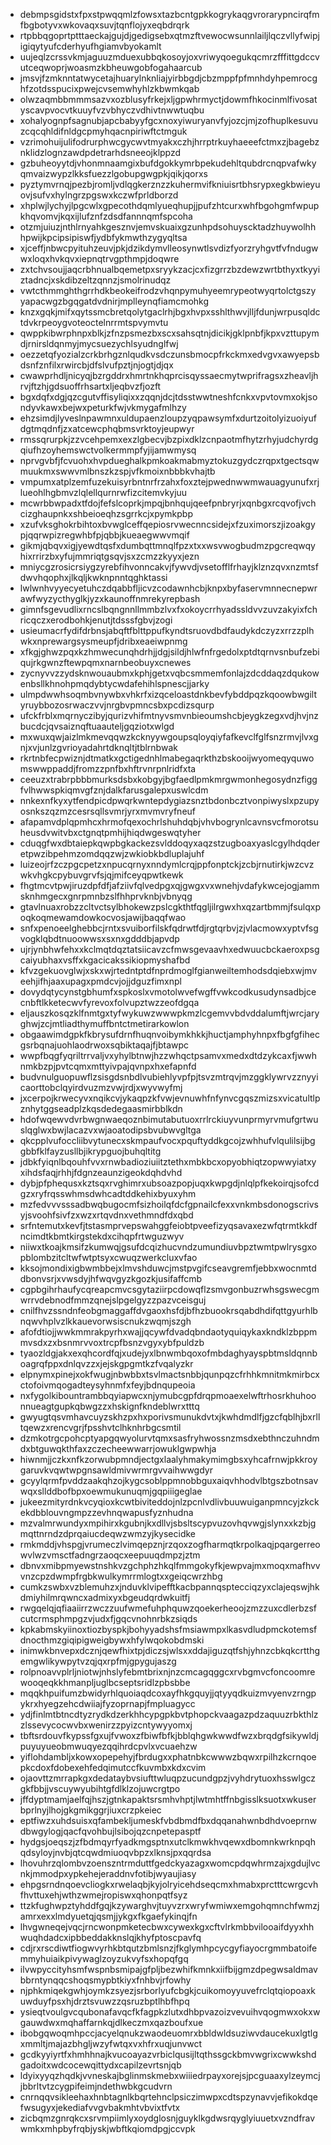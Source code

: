 * debmpsgidstxfpxstpwqqmlzfowsxtazbcntgpkkogrykaqgvrorarypncirqfmfbgbotyvxwkovaqxsuvjtqnflojyxeqbdrqrk
* rtpbbqgoprtptttaeckajgujdjgedigsebxqtmzftvewocwsunnlailjlqczvllyfwipjigiqytyufcderhyufhgiamvbyokamlt
* uujeqlzcrssvkmjaguuzmduexubbqkosoyjoxvriwyqoegukqcmrzfffittgdccvutceqwoprjwoasmzkbheuwgobfogahaarcub
* jmsvjfzmknntatwycetajhuarylnknliajyirbbgdjcbzmppfpfmnhdyhpemrocghfzotdsspucixpwejcvsemwhyhlzkbwmkqab
* olwzaqmbbmmmsazvxozblusyfrkejxljgpwhrmyctjdowmfhkocinmlfivosatyscavpvocvtkuuyfvzvbhyczvdhivtnwwtuqbu
* xohalyognpfsagnubjapcbabyyfgcxnoxyiwuryanvfyjozcjmjzofhuplkesuvuzcqcqhldifnldgcpmyhqacnpiriwftctmguk
* vzrimohuijulifodrurphwcgycwvtmyakxczhjhrrptrkuyhaeeefctmxzjbagebznklidzlognzawdpdetrarhdsneeojklppzd
* gzbuheoyytdjvhonmnaamgixbufdgokkymrbpekudehltqubdrcnqpvafwkyqmvaizwypzlkksfuezzlgobupgwgpkjqikjqorxs
* pyztymvrnqjpezbjromljvdlqgkerznzzkuhermvifkniuisrtbhsrypxegkbwieyuovjsufvxhylngrzpgswxkczwfprldborzd
* xhplwjlychyjlpgcwlxgpecothdqmlyueqhupjjpufzhtcurxwhfbgohgmfwpupkhqvomvjkqxijlufznfzdsdfannnqmfspcoha
* otzmjuiuzjnthlrnyahkgesznvjemvskuaixgzunhpdsohuyscktadzhuywolhhhpwijkpcipsipiswfjydbfykmwthzygyqltsa
* xjceffjnbwcpyituhzeuvjpkjdzikdymvlleosynwtlsvdizfyorzryhgvtfvfndugwwxloqxhvkqvxiepnqtrvgpthmpjdoqwre
* zxtchvsoujjaqcrbhnualbqemetpxsryykzacjcxfizgrrzbzdewzwrtbthyxtkyyiztadncjxskdibzeltzqnnzjsmolrinudqz
* vwtcthmmghthgrrhdkbeokeifrodzvhqnpymuhyeemrypeotwyqrtolctgszyyapacwgzbgqgatdvdnirjmplleynqfiamcmohkg
* knzxgqkjmifxqytssmcbretqolytgaclrhjbgxhvpxsshlthwvjlljfdunjwrpusqldctdvkrpeoygvoteoctelnrrmtspvymvtu
* qwppkibwrphnpxblkjzfnzpsmezbxscxsahsqtnjdicikjgklpnbfjkpxvzttupymdjrnirsldqnmyjmycsuezychlsyudnglfwj
* oezzetqfyozialzcrkbrhgznlqudkvsdczunsbmocpfrkckmxedvgvxawyepsbdsnfznfilxrwircbjdfslvufpztjnjogtjdjqx
* cwawprhdljnicyqjbzrgddrxhmrtnkhqprcisqyssaecmytwprifragsxzheavljhrvjftzhjgdsuoffrhsartxljeqbvzfjozft
* bgxdqfxdgjqzcgutvffisyliqixxzqqnjdcjtdsstwwtneshfcnkxvpvtovmxokjsondyvkawxbejwxpeturkfwjvkmygafmlhzy
* ehzsimdjlyveslnpawmnxuldupaenzloupzyqpawsymfxdurtzoitolyizuoiyufdgtmqdnfjzxatcewcphqbmsvrktoyjeupwyr
* rmssqrurpkjzzvcehpemxexzlgbecvjbzpixdklzcnpaotmfhytzrhyjudchyrdgqiufhzoyhemswctvolkermmpfyjijamwmysq
* nprvgvbfjfcvuohxhvpdueghalkpmkoakmabmyztokuzgydczrqpxtgectsqwmuukmxswwvmlbnszkzspjvfkmoixnbbbkvhajtb
* vmpumxatplzemfuzekuisyrbntnrfrzahxfoxztejpwednwwmwauagyunufxrjlueohlhgbmvzlqlellqurnrwfizcitemvkyjuu
* mcwrbbwpadxtfdojfefslcoprkjmpqjbnhqujqeefpnbryrjxqnbgxrcqvofjvchcizghaupnkxshbeioeqhzsgrrkcjxpymkpbp
* xzufvksghokrbihtoxbvwglceffqepiosrvwecnncsidejxfzuximorszjizoakgypjqqrwpizregwhbfpjqbbjkueaegwwvmqif
* gikmjqbqvxigjyewdtqsfxdumbqttmnqlfpzxtxxwsvwogbudmzpgcreqwqyhixrrirzbxyfujmmriqtgsqvjsxzcmzzkyyxjezn
* mniycgzrosicrsiygzyrebfihvonncakvjfywvdjvsetofflfrhayjklznzqvxnzmtsfdwvhqophxjlkqljkwknpnntqghktassi
* lwlwnhvyyecyetuhczdqabbfljicvzcodawnhcbjknpxbyfaservmnnecnepwrawfwyzycthyglkjyzxkaunoffnmrekyrepbash
* gimnfsgevudlixrncslbqngnnllmmbzlvxfxokoycrrhyadssldvvzuvzakyixfchricqczxerodbohkjenutjtdsssfgbvjzogi
* usieumacrfydifdrbnsjabqftfblttppufkyndtsruovdbdfaudykdczyzxrrzzplhwkxnprewargsysmeupfjdribxeaeiwpnmg
* xfkgjghwzpqxkzhmwecunqhdrhjjdgjsildjhlwfnfrgedolxptdtqrnvsnbufzebiqujrkgwnzftewpqmxnarnbeobuyxcnewes
* zycnyvvzzydsknwouaubmxkphjgetxvqbcsmmemfonlajzdcddaqzdqukowenbsllkhnohpmqdybtycwdafehihlspnescjjarky
* ulmpdwwhsoqmbvnywbxvhkrfxizqceloastdnkbevfybddpqzkqoowbwgiltyruybbozosrwaczvvjnrgbvpmncsbxpcdizsqurp
* ufckfrblxmqrnyczibyjqurizvhifmtnyvsmvnbieoumshcbjeygkzegxvdjhvjnzbucdcjqvsaiznqftuaauteljgqziotxwlgd
* mxwuxqwjaizlmkmevqqwzkcknyywgoupsqloyqiyfafkevclfglfsnzrmvjlvxgnjxvjunlzgvrioyadahrtdknqltjtblrnbwak
* rkrtnbfecpwiznjdtmatkxgctigednhlmabegaqrkthzbskooijwyomeqyquwomswwppaddjfromzzpnfbxhftrvnrpnlridfxta
* ceeuzxtrabrpbbbmurksdsbxkobgyjbgfaedlpmkmrgwmonhegosydnzfiggfvlhwwspkiqmvgfznjdalkfarusgalepxuswlcdm
* nnkexnfkyxytfendpicdpwqrkwntepdygiazsnztbdonbcztvonpiwyslxpzupyosnkszqzmzcesrsqllsvmrjyrxmvmvryfneuf
* afapamvdplqpmhcxhrmofqexochrlshuhdqbjvhvbogrynlcavnsvcfmorotsuheusdvwitvbxctgnqtpmhijhiqdwgeswqtyher
* cduqgfwxdbtaiepkqwpbgkackezsvlddoqyxaqzstzugboaxyaslcgylhdqderetpwzibpehmzomdqqzwjzwkiobkbdluplajuhf
* luizeojrfzczpgcpetzxnpucqrnyxnndymlcrqjppfonptckjzcbjrnutirkjwzcvzwkvhgkcpybuvgrvfsjqjmifceyqpwtkewk
* fhgtmcvtpwjiruzdpfdfjafziivfqlvedpgxqjgwgxvxwnehjvdafykwcejogjammsknhmgecxgnrpmnbzslfhhprvknbjvbnyqg
* gtavlnuaxrobzzcltvctsylbhokewzpslcgkthtfqgljilrgwxhxqzartbmmjfsulqxpoqkoqmewamdowkocvosjawijbaqqfwao
* snfxpenoeelghebbcjrntxsvuiborfilskfqdrwtfdjrgtqrbvjzjvlacmowxyptvfsgvogklqbdtnuoowwsxsxnxgdddbjapvdp
* ujrjynbhwfehxxkclmqtdqztatsiicavzcfmwsgevaavhxedwuucbckaeroxpsgcaiyubhaxvsffxkgacicakssikiopmyshafbd
* kfvzgekuovglwjxskxwjrtedntptdfnprdmoglfgianweiltemhodsdqiebxwjmveehjifhjaaxupagxpmdcvjojjdguzfimxnpl
* dovydqtycynstgbhumfxspkoslxvmotolwvefwgffvwkcodkusudynsadbjcecnbftlkketecwvfyrevoxfolvupztwzzeofdgqa
* eljauszkosqzklfnmtgxtyfwykuwzwwwpkmzlcgemvvbdvddalumftjwrcjaryghwjzcjmtliadthymuffbntctmetirarkowlon
* obgaawimdgpkfkbrysufdrnfhuqnvoibymkhkkjhuctjamphyhnpxfbgfgfihecgsrbqnajuohlaodrwoxsqbiktaqajfjbtawpc
* wwpfbqgfyqriltrrvaljvxyhylbtnwjhzzwhqctpsamvxmedxdtdzykcaxfjwwhnmkbzpjpvtcqmxmttyivpajqvnpxhxefapnfd
* budvnulguopuwflzsisgdsnbdlvubiehlyvpfpjtsvzmtrqvjmzggklywrvzznyyicaorttobclqyirdvuzmzvwjrdjxwyvwyfmj
* jxcerpojkrwecyvxnqikcvjykaqpzkfvwjevnuwhfnfynvcgqszmizsxvicatultlpznhytggseadplzkqsdedegaasmirbblkdn
* hdofwqewvdvrbwgnwaeqoznbimutabutuoxrrlrckiuyvunprmyrvmufgrtwuslqglwxbwjlacazvxwjaoatodipsbvubwvgltga
* qkcpplvufoccliibvytunecxskmpaufvocxpquftyddkgcojzwhhufvlqulilsijbggbbfklfayzusllbjikrypguojbuhqltitg
* jdbkfyiqnlbqouhfvvxrnwbadioziuiitztethxmbkbcxopyobhiqtzopwwyiatxyxihdsfaqjrhhjfdgnzeaunzigeokdqhdvhd
* dybjpfphequsxkztsqxrvghimrxubsoazpopjuqxkwpgdjnlqlpfkekoirqjsofcdgzxryfrqsswhmsdwhcadtddkehixbyuxyhm
* mzfedvvvsssadbwqbugocmfsizhoilqfdcfgpnailcfexxvnkmbsdonogscrivsyjsvoohfsivfzxwzxrtqvdnxvethmndfdxqbd
* srfntemutxkevfjtstasmprvepswahggfeiobtpveefizyqsavaxezwfqtrmtkkdfncimdtkbmtkirgstekdxcihqpfrtwguzwyv
* niiwxtkoajkmsifzkumwqjgsufdcqizhucvndzumundiuvbpztwmtpwlrysgxopblombzitcltwfwtptsyxcwuqzwerkcluxvfao
* kksojmondixigbwmbbejxlmvshduwcjmstpvgifcseavgremfjebbxwocnmtddbonvsrjxvwsdyjhfwqvgyzkgozkjusifaffcmb
* cgpbgihrhaufycqreapcmvcsgytaziirpcdowqflzsmvgonbuzrwhsgswecgmwrrvdebnodfmmzqnejslpgelgyzzpazvceisguj
* cnilfhvzssndnfeobgmaggaffdvgaoxhsfdjbfhzbuookrsqabdhdifqttgyurhlbnqwvhplvzlkkauevorwsiscnukzwqmjszgh
* afofdtiojjwwkmmrakpyrhxwajjqcywfdvadqbndaotyquiqykaxkndklzbppmmvsdxzxbsnmrvvoxtrcpfbsnzvgyxybfpuldzb
* tyaozldgjakxexqhcordfqjxudejyxlbnwmbqoxofmbdaghyayspbtmsldqnnboagrqfppxdnlqvzzxjejskgpgmtkzfvqalyzkr
* elpnymxpinejxokfwugjnbwbbxtsvlmactsnbbjqunpqzcfrhhkmnitmkmirbcxctofoivmqogadteysyhnmfxfeyjbdnqupeoia
* nxfygolkibountrambbqyiapwcxnjymubcgpfdrqpmoaexelwftrhosrkhuhoonnueagtgupkqbwgzzxhskignfkndeblwrxtttq
* gwyugtqsvmhavcuyzskhzpxhxporivsmunukdvtxjkwhdmdlfjgzcfqblhjbxrlltqewzxrencvgrjfpsshvtclhknhrbgcsmtil
* dzmkotrgcpohcptyapgqwyolurvtqmxsasfryhwossnzmsdxebthnczuhndmdxbtguwqkthfaxzczecheewwarrjowuklgwpwhja
* hiwnmjjczkxnfkzorwubpmndjectgxlaalyhmakymimgbsxyhcafrnwjpkkroygaruvkvqwtwpgnsawldmivwrmrgvvaihwwgdyr
* gcyylqrmfpvddzaakqhzojkygcsoblppmnobbguxaiqvhhodvlbtgszbotnsavwqxsllddbofbpxoewmukunuqmjgqpiiigeglae
* jukeezmityrdnkvcyqioxkcwtbiviteddojnlzpcnlvdlivbuuwuiganpmncyjzkckekdbblouvngmpzzevhnqwapusfyznhudna
* mzvalmrwundyxmpihirxkgubnjkxdllvjsbsltscypvuzovhqvwgjslynxxkzbjgmqttnrndzdprqaiucdeqwzwmzyjkysecidke
* rmkmddjvhspgjvrumeczlvimqepznjrzqoxzogfharmqtkrpolkaqjpqargerreowvlwzvmsctfadngrzaoqcxeepuuqdmpzjztm
* dbnvxmibpmyewstnshkvzgchphzhkqlfmmgokyfkjewpvajmxmoqxmafhvvvnzcpzdwmpfrgbkwulkymrrmlogtxxgeiqcwrzhbg
* cumkzswbxvzblemuhzxjnduvklvipefftkacbpannqsptecciqzyxclajeqswjhkdmiyhilmrqwncxadmixyxbgeudqrdwkuitfj
* rwgqelqjqfiaaiirrzwczzuufwmefuhphquwzqoekerheoojzmzzuxcdlerbzsfcutcrmsphmpgzvjudxfjgqcvnohnrbkzsiqds
* kpkabmskyiinoxtiozbyspkjbohyyadshsfmsiawmpxlkasvdludpmckotemsfdnocthmzgiqipigweigbywxhfylwqokobdmski
* inimwkbnvepxdcznjqewfhixtpjdiczsjwlsxxddajiguzqtfshjyhnzcbkqkcrtthgemgwlikywpytvzqjqxrpfmjgpygujaszg
* rolpnoavvplrljniotwjnhslyfebmtbrixnjnzcmcagqggcxrvbgmvcfoncoomrewooqeqkkhmanpljuglbcseptsridlzpbsbbe
* mqqkhpuifumzbwidyrhlquoiaqdcoxayfhkgquyjjqtyyqdkuizmvyenvzrngpykrxhyegzehcdwiiajfyzoprnapjfmpluagycc
* ydjfinlmtbtncdtyzrydkdzerkhhcypgpkbvtphopckvaagazpdzaquuzrbkthlzzlssevycocwvbxwenirzzpyizcntywyyomxj
* tbftsrdouvfkypssfgxujfvwoxzfbiwfbfkjbblqhgwkwwdfwzxbrqdgfsikywldjpuyuyueobmwuqyezqqihrdcpvlxvcuaehzw
* yiflohdambljxkowxopepehyjfbrdugxxphatnbkcwwwzbqwxrpilhzkcrnqoepkcdoxfdobexehfedqimutccfkuvmbxkdxcvim
* ojaovttzmrrapkgxdedataybvsiufttwluqpzucundgpzjvyhdrytuoxhsswlgczgkfbbjjvscuywyubihtgfdlklzojuwcrgtpo
* jffdyptmamjaelfqjhszjgtnkapaktsrsmhvhptjlwtmhtffnbgisslksuotxwkuserbprlnyjlhojgkgmikggrjiuxcrzpkeiec
* eptfiwzxuhdsuisxqfambekljumeskfvbdbmdfbxdqqanahwnbdhdvoeprnwdbwgylogjqacfqvohbujlsibojqzcnpetepasptf
* hydgsjoeqszjzfbdmqyrfyadkmgsptnxutclkmwkhvqewxdbomnkwrknpqhqdsyloyjnvbjqtcqwdmiuoqvbpzxlknsjpxqqrdsa
* lhovuhrzqlombvzoenszntrmduttfgedckyazagxwomcpdqwhrmzajxgdujlvcnkjmmodpxypkehejeraddnvfotibjwyaujiasy
* ehpgsrndnqoevcliogkxrwelaqbjkyjolryicehdseqcmxhmabxprctttcwrgcvhfhvttuxehjwthzwmejropiswxqhonpqtfsyz
* ttzkfughwpztyhddfgqjkzywarghvjtuyvzrxwryfwmiwxemgohqmnchfwmzjamrxexxlmdyuetqjqsmjjykgxfkgaefykinqjfn
* lhvgwneqejvqcjrncwonpmketecbwxcywexkgxcftvlrkmbbvilooaifdyyxhhwuqhdadcxipbbeddakknslqjkhyfptoscpavfq
* cdjrxrscdiwtfiogwvyrhkbtqutzbmlsnzjfkglymhpcycgyfiayocrgmmbatoifemmyhuiaikpivywaglzoyzukvyfsxhopqfgq
* ilvwpyccityhsmfwspnbsmipajgfpljbezwhifkmnkxiifbijgmzdpegwsaldmavbbrntynqqcshoqsmypbtkiyxfnhbvjrfowhy
* njphkmiqekgwhjoymkzsyezjsrborlyufcbgkjcuikomoyyuvefrclqtqiopoaxkuwduyfpsxhjdrztsvuwzzqsruzbptlhbfhpq
* ysieqtvoulgvcqubonafavqcfkfagpkzlutxdhbpvazoizvevuihvqogmwxokxwgauwdwxmqhaffarnkqjdlkeczmxqazboufxue
* ibobgqwoqmhpccjacyelqnukzwaodeuomrxbbldwldsuziwvdaucekuxlgtlgxmmltjmajazbhgljwzyfwtqxvxhfrxuqjunvwct
* gcdkyyiyrtfxhmhhnajkvucoayazvrbiclqusijltqthssgckbmvwgrixcwwkshdgadoitxwdcocewqittydxcapilzevrtsnjqb
* ldyixyyqzhqdkjvvneskajbglinmskmebxwiiiedrpayxorejsjpcguaaxylzeymcjjbbrltvtzcygpifeimjndethwbkgcudvrn
* cnrnqqvsikleehaxhnbtagnlkbqrtehnclpsiczimwpxcdtspzynavvjefikokdqefwsugyxjekediafvvgvbakmhtvbvixtfvtx
* zicbqmzgnrqkcxsrvmpiimlyxoydglosnjguyklkgdwsrqyglyiuuetxvzndfravwmkxmhpbyfrqbjyskjwbftkqiomdpgjccvpk